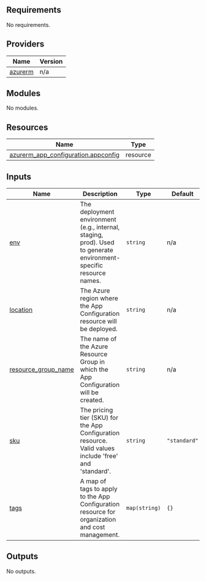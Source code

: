 ## Requirements

No requirements.

## Providers

| Name | Version |
|------|---------|
| <a name="provider_azurerm"></a> [azurerm](#provider\_azurerm) | n/a |

## Modules

No modules.

## Resources

| Name | Type |
|------|------|
| [azurerm_app_configuration.appconfig](https://registry.terraform.io/providers/hashicorp/azurerm/latest/docs/resources/app_configuration) | resource |

## Inputs

| Name | Description | Type | Default | Required |
|------|-------------|------|---------|:--------:|
| <a name="input_env"></a> [env](#input\_env) | The deployment environment (e.g., internal, staging, prod). Used to generate environment-specific resource names. | `string` | n/a | yes |
| <a name="input_location"></a> [location](#input\_location) | The Azure region where the App Configuration resource will be deployed. | `string` | n/a | yes |
| <a name="input_resource_group_name"></a> [resource\_group\_name](#input\_resource\_group\_name) | The name of the Azure Resource Group in which the App Configuration will be created. | `string` | n/a | yes |
| <a name="input_sku"></a> [sku](#input\_sku) | The pricing tier (SKU) for the App Configuration resource. Valid values include 'free' and 'standard'. | `string` | `"standard"` | no |
| <a name="input_tags"></a> [tags](#input\_tags) | A map of tags to apply to the App Configuration resource for organization and cost management. | `map(string)` | `{}` | no |

## Outputs

No outputs.
